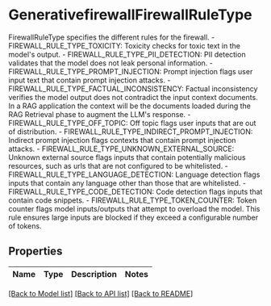 # GenerativefirewallFirewallRuleType

FirewallRuleType specifies the different rules for the firewall.   - FIREWALL_RULE_TYPE_TOXICITY: Toxicity checks for toxic text in the model's output.  - FIREWALL_RULE_TYPE_PII_DETECTION: PII detection validates that the model does not leak personal information.  - FIREWALL_RULE_TYPE_PROMPT_INJECTION: Prompt injection flags user input text that contain prompt injection attacks.  - FIREWALL_RULE_TYPE_FACTUAL_INCONSISTENCY: Factual inconsistency verifies the model output does not contradict the input context documents. In a RAG application the context will be the documents loaded during the RAG Retrieval phase to augment the LLM's response.  - FIREWALL_RULE_TYPE_OFF_TOPIC: Off topic flags user inputs that are out of distribution.  - FIREWALL_RULE_TYPE_INDIRECT_PROMPT_INJECTION: Indirect prompt injection flags contexts that contain prompt injection attacks.  - FIREWALL_RULE_TYPE_UNKNOWN_EXTERNAL_SOURCE: Unknown external source flags inputs that contain potentially malicious resources, such as urls that are not configured to be whitelisted.  - FIREWALL_RULE_TYPE_LANGUAGE_DETECTION: Language detection flags inputs that contain any language other than those that are whitelisted.  - FIREWALL_RULE_TYPE_CODE_DETECTION: Code detection flags inputs that contain code snippets.  - FIREWALL_RULE_TYPE_TOKEN_COUNTER: Token counter flags model inputs/outputs that attempt to overload the model. This rule ensures large inputs are blocked if they exceed a configurable number of tokens.

## Properties

Name | Type | Description | Notes
------------ | ------------- | ------------- | -------------

[[Back to Model list]](../README.md#documentation-for-models) [[Back to API list]](../README.md#documentation-for-api-endpoints) [[Back to README]](../README.md)

